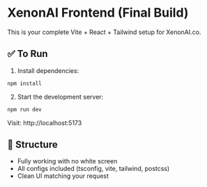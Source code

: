 # XenonAI Frontend (Final Build)

This is your complete Vite + React + Tailwind setup for XenonAI.co.

## ✅ To Run

1. Install dependencies:
```bash
npm install
```

2. Start the development server:
```bash
npm run dev
```

Visit: http://localhost:5173

## 📁 Structure
- Fully working with no white screen
- All configs included (tsconfig, vite, tailwind, postcss)
- Clean UI matching your request

